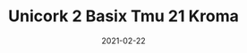 ---
tags: 
  - "To Market"
  - "Cork Flooring"
title: "Unicork 2 Basix Tmu 21 Kroma"
designer: "To Market"
image_primary: "img/KROMA_DSC_3294.jpg"
href: "https://www.tomkt.com/unicork-2-swatches"
description: "11.82%22%20x%2023.63%22%20TILES"
category: "cork-flooring"
subtitle: ""
manufacturer: "ToMarket"
slug: "/manufacturers/tomarket/cork-flooring/to-market-unicork-2-basix-tmu-21-kroma"
date: "2021-02-22"
---